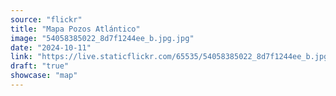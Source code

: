 ```yaml
---
source: "flickr"
title: "Mapa Pozos Atlántico"
image: "54058385022_8d7f1244ee_b.jpg.jpg"
date: "2024-10-11"
link: "https://live.staticflickr.com/65535/54058385022_8d7f1244ee_b.jpg"
draft: "true"
showcase: "map"
---
```

